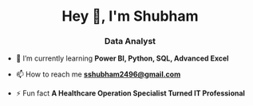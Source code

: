 <h1 align="center">Hey 👋, I'm Shubham</h1>
<h3 align="center">Data Analyst</h3>

- 🌱 I’m currently learning **Power BI, Python, SQL, Advanced Excel**

- 📫 How to reach me **sshubham2496@gmail.com**

- ⚡ Fun fact **A Healthcare Operation Specialist Turned IT Professional**
